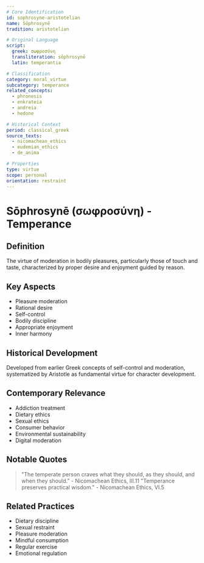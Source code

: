 ```yaml
---
# Core Identification
id: sophrosyne-aristotelian
name: Sōphrosynē
tradition: aristotelian

# Original Language
script:
  greek: σωφροσύνη
  transliteration: sōphrosynē
  latin: temperantia

# Classification
category: moral_virtue
subcategory: temperance
related_concepts:
  - phronesis
  - enkrateia
  - andreia
  - hedone

# Historical Context
period: classical_greek
source_texts:
  - nicomachean_ethics
  - eudemian_ethics
  - de_anima

# Properties
type: virtue
scope: personal
orientation: restraint
---
```


# Sōphrosynē (σωφροσύνη) - Temperance

## Definition
The virtue of moderation in bodily pleasures, particularly those of touch and taste, characterized by proper desire and enjoyment guided by reason.

## Key Aspects
- Pleasure moderation
- Rational desire
- Self-control
- Bodily discipline
- Appropriate enjoyment
- Inner harmony

## Historical Development
Developed from earlier Greek concepts of self-control and moderation, systematized by Aristotle as fundamental virtue for character development.

## Contemporary Relevance
- Addiction treatment
- Dietary ethics
- Sexual ethics
- Consumer behavior
- Environmental sustainability
- Digital moderation

## Notable Quotes
> "The temperate person craves what they should, as they should, and when they should." - Nicomachean Ethics, III.11
> "Temperance preserves practical wisdom." - Nicomachean Ethics, VI.5

## Related Practices
- Dietary discipline
- Sexual restraint
- Pleasure moderation
- Mindful consumption
- Regular exercise
- Emotional regulation